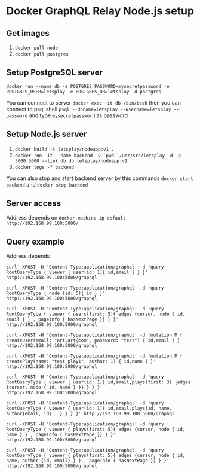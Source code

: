 # Docker GraphQL Relay Node.js setup

## Get images
1. `docker pull node`
2. `docker pull postgres`


## Setup PostgreSQL server
`docker run --name db -e POSTGRES_PASSWORD=mysecretpassword -e POSTGRES_USER=letsplay -e POSTGRES_DB=letsplay -d postgres`

You can connect to server
`docker exec -it db /bin/bash`
then you can connect to psql shell
`psql --dbname=letsplay --username=letsplay --password` and type `mysecretpassword` as password


## Setup Node.js server
1. `docker build -t letsplay/nodeapp:v1 .`
2. ``docker run -it --name backend -v `pwd`:/usr/src/letsplay -d -p 5000:5000 --link db:db letsplay/nodeapp:v1``
3. `docker logs -f backend`

You can also stop and start backend server by this commands
`docker start backend` and `docker stop backend`


## Server access
Address depends on `docker-machine ip default`
`http://192.168.99.100:5000/`


## Query example
Address depends

`curl -XPOST -H 'Content-Type:application/graphql' -d 'query RootQueryType { viewer { user(id: 1){ id,email } } }' http://192.168.99.100:5000/graphql`


`curl -XPOST -H 'Content-Type:application/graphql' -d 'query RootQueryType { node (id: 5){ id } }' http://192.168.99.100:5000/graphql`


`curl -XPOST -H 'Content-Type:application/graphql' -d 'query RootQueryType { viewer { users(first: 5){ edges {cursor, node { id, email } } , pageInfo { hasNextPage }} } }' http://192.168.99.100:5000/graphql`


`curl -XPOST -H 'Content-Type:application/graphql' -d 'mutation M { createUser(email: "art.art@com", password: "test") { id,email } }' http://192.168.99.100:5000/graphql`


`curl -XPOST -H 'Content-Type:application/graphql' -d 'mutation M { createPlay(name: "test play1", author: 1) { id,name } }' http://192.168.99.100:5000/graphql`


`curl -XPOST -H 'Content-Type:application/graphql' -d 'query RootQueryType { viewer { user(id: 1){ id,email,plays(first: 3) {edges {cursor, node { id, name } }} } } }' http://192.168.99.100:5000/graphql`


`curl -XPOST -H 'Content-Type:application/graphql' -d 'query RootQueryType { viewer { user(id: 1){ id,email,plays{id, name, author{email, id}   } } } }' http://192.168.99.100:5000/graphql`

`curl -XPOST -H 'Content-Type:application/graphql' -d 'query RootQueryType { viewer { plays(first: 5){ edges {cursor, node { id, name } } , pageInfo { hasNextPage }} } }' http://192.168.99.100:5000/graphql`

`curl -XPOST -H 'Content-Type:application/graphql' -d 'query RootQueryType { viewer { plays(first: 5){ edges {cursor, node { id, name, author {id, email} } } , pageInfo { hasNextPage }} } }' http://192.168.99.100:5000/graphql`
